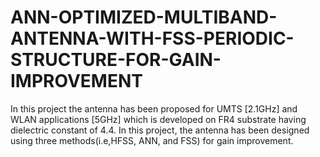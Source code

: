 # ANN-OPTIMIZED-MULTIBAND-ANTENNA-WITH-FSS-PERIODIC-STRUCTURE-FOR-GAIN-IMPROVEMENT
In this project the antenna has been proposed for UMTS [2.1GHz] and WLAN applications [5GHz] which is developed on FR4 substrate having dielectric constant of 4.4. In this project, the antenna has been designed using three methods(i.e,HFSS, ANN, and FSS) for gain improvement.
